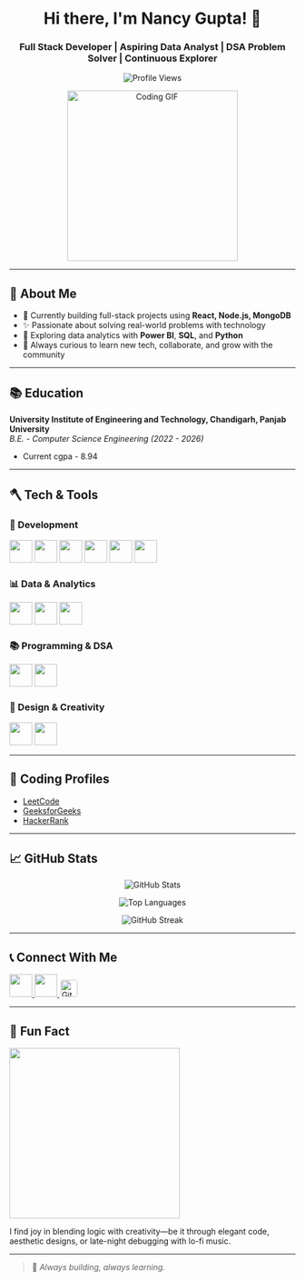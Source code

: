 <h1 align="center">Hi there, I'm Nancy Gupta! 👋</h1>
<h3 align="center">Full Stack Developer | Aspiring Data Analyst | DSA Problem Solver | Continuous Explorer</h3>

<p align="center">
  <img src="https://komarev.com/ghpvc/?username=nancy0801&label=Profile%20views&color=0e75b6&style=flat" alt="Profile Views" />
</p>

<p align="center">
  <img src="https://i.pinimg.com/originals/9d/cb/36/9dcb36579d4518b31451906466dc735d.gif" width="300" alt="Coding GIF">
</p>

---

## 📄 About Me

- 💼 Currently building full-stack projects using **React, Node.js, MongoDB**
- ✨ Passionate about solving real-world problems with technology
- 🧐 Exploring data analytics with **Power BI**, **SQL**, and **Python**
- 🚀 Always curious to learn new tech, collaborate, and grow with the community

---

## 📚 Education

**University Institute of Engineering and Technology, Chandigarh, Panjab University**  
*B.E. - Computer Science Engineering (2022 - 2026)*
- Current cgpa - 8.94

---

## 🪓 Tech & Tools

### 🚀 Development
<p>
  <img src="https://cdn.jsdelivr.net/gh/devicons/devicon/icons/react/react-original.svg" width="40" />
  <img src="https://cdn.jsdelivr.net/gh/devicons/devicon/icons/nodejs/nodejs-original.svg" width="40" />
  <img src="https://cdn.jsdelivr.net/gh/devicons/devicon/icons/mongodb/mongodb-original.svg" width="40" />
  <img src="https://cdn.jsdelivr.net/gh/devicons/devicon/icons/git/git-original.svg" width="40" />
  <img src="https://www.vectorlogo.zone/logos/getpostman/getpostman-icon.svg" width="40" />
  <img src="https://cdn.jsdelivr.net/gh/devicons/devicon/icons/nextjs/nextjs-original.svg" width="40" />
</p>

### 📊 Data & Analytics
<p>
  <img src="https://cdn.jsdelivr.net/gh/devicons/devicon/icons/mysql/mysql-original-wordmark.svg" width="40" />
  <img src="https://cdn.jsdelivr.net/gh/devicons/devicon/icons/python/python-original.svg" width="40" />
  <img src="https://img.icons8.com/color/48/power-bi.png" width="40"/>
</p>

### 📚 Programming & DSA
<p>
  <img src="https://cdn.jsdelivr.net/gh/devicons/devicon/icons/java/java-original.svg" width="40" />
  <img src="https://avatars.githubusercontent.com/u/10178994?s=200&v=4" width="40" />
</p>

### 🎨 Design & Creativity
<p>
  <img src="https://www.vectorlogo.zone/logos/figma/figma-icon.svg" width="40" />
  <img src="https://img.icons8.com/color/48/canva.png" width="40" />
</p>

---

## 🌟 Coding Profiles

- [LeetCode](https://leetcode.com/u/nancy_08/)
- [GeeksforGeeks](https://www.geeksforgeeks.org/user/nancygx4vf/)
- [HackerRank](https://www.hackerrank.com/nancyg8029)

---

## 📈 GitHub Stats

<p align="center">
  <img src="https://github-readme-stats.vercel.app/api?username=nancy0801&show_icons=true&theme=default" alt="GitHub Stats" />
</p>
<p align="center">
  <img src="https://github-readme-stats.vercel.app/api/top-langs/?username=nancy0801&layout=compact&theme=default" alt="Top Languages" />
</p>
<p align="center">
  <img src="https://github-readme-streak-stats.herokuapp.com/?user=nancy0801" alt="GitHub Streak" />
</p>

---

## 📞 Connect With Me

<p align="left">
  <a href="https://www.linkedin.com/in/nancy-gupta-784b5025a/" target="_blank">
    <img src="https://raw.githubusercontent.com/rahuldkjain/github-profile-readme-generator/master/src/images/icons/Social/linked-in-alt.svg" width="40" />
  </a>
  <a href="mailto:nancyg8029@gmail.com" target="_blank">
    <img src="https://img.icons8.com/color/48/gmail--v1.png" width="40" />
  </a>
  <a href="https://github.com/nancy0801" target="_blank">
    <img src="https://encrypted-tbn0.gstatic.com/images?q=tbn:ANd9GcSjw80ex6cLaqhDlwJV7OrkstccLoUNHrUA_qUoxhtq5EvkApHsj3C4SMyKfa8wdN1jGCs&usqp=CAU" alt="GitHub" width="30" style="background-color:white; border-radius:6px; padding:2px;" />
  </a>
</p>

---

## 🤔 Fun Fact
<img src="[https://media.giphy.com/media/du3J3cXyzhj75IOgvA/giphy.gif](https://media.giphy.com/media/qgQUggAC3Pfv687qPC/giphy.gif)" width="300" />

I find joy in blending logic with creativity—be it through elegant code, aesthetic designs, or late-night debugging with lo-fi music.

---

> 🌟 *Always building, always learning.*
